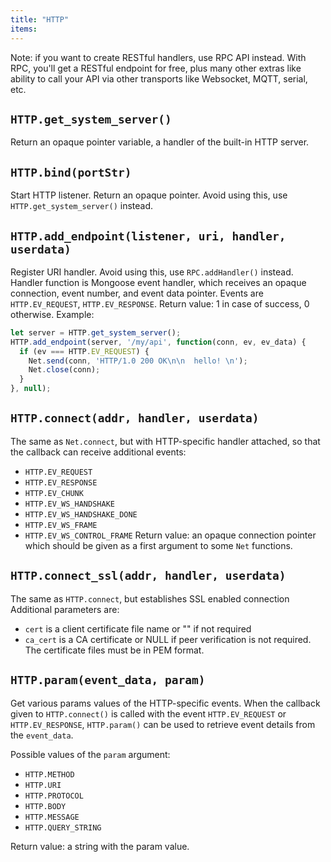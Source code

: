 ```yaml
---
title: "HTTP"
items:
---
```


Note: if you want to create RESTful handlers, use RPC API instead.
With RPC, you'll get a RESTful endpoint for free, plus many other extras
like ability to call your API via other transports like Websocket, MQTT,
serial, etc.



## **`HTTP.get_system_server()`**
Return an opaque pointer variable, a handler of the built-in HTTP server.



## **`HTTP.bind(portStr)`**
Start HTTP listener. Return an opaque pointer.
Avoid using this, use `HTTP.get_system_server()` instead.



## **`HTTP.add_endpoint(listener, uri, handler, userdata)`**
Register URI
handler. Avoid using this, use `RPC.addHandler()` instead.
Handler function is Mongoose event handler, which receives an opaque
connection, event number, and event data pointer.
Events are `HTTP.EV_REQUEST`, `HTTP.EV_RESPONSE`.
Return value: 1 in case of success, 0 otherwise.
Example:
```javascript
let server = HTTP.get_system_server();
HTTP.add_endpoint(server, '/my/api', function(conn, ev, ev_data) {
  if (ev === HTTP.EV_REQUEST) {
    Net.send(conn, 'HTTP/1.0 200 OK\n\n  hello! \n');
    Net.close(conn);
  }
}, null);
```



## **`HTTP.connect(addr, handler, userdata)`**
The same as `Net.connect`,
but with HTTP-specific handler attached, so that the callback can receive
additional events:
- `HTTP.EV_REQUEST`
- `HTTP.EV_RESPONSE`
- `HTTP.EV_CHUNK`
- `HTTP.EV_WS_HANDSHAKE`
- `HTTP.EV_WS_HANDSHAKE_DONE`
- `HTTP.EV_WS_FRAME`
- `HTTP.EV_WS_CONTROL_FRAME`
Return value: an opaque connection pointer which should be given as a
first argument to some `Net` functions.



## **`HTTP.connect_ssl(addr, handler, userdata)`**
The same as `HTTP.connect`,
but establishes SSL enabled connection
Additional parameters are:
- `cert` is a client certificate file name or "" if not required
- `ca_cert` is a CA certificate or NULL if peer verification is not required.
The certificate files must be in PEM format.



## **`HTTP.param(event_data, param)`**
Get various params values of the
HTTP-specific events. When the callback given to `HTTP.connect()` is
called with the event `HTTP.EV_REQUEST` or `HTTP.EV_RESPONSE`,
`HTTP.param()` can be used to retrieve event details from the
`event_data`.

Possible values of the `param` argument:
- `HTTP.METHOD`
- `HTTP.URI`
- `HTTP.PROTOCOL`
- `HTTP.BODY`
- `HTTP.MESSAGE`
- `HTTP.QUERY_STRING`

Return value: a string with the param value.

